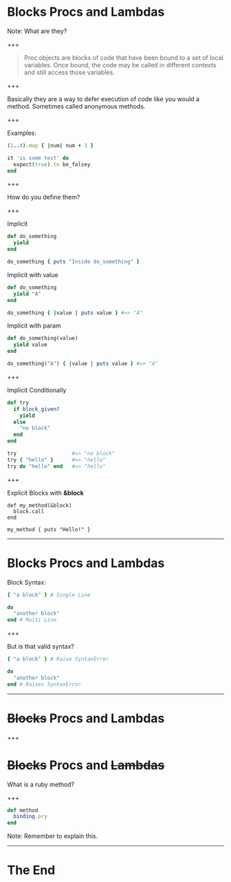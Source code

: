 # Blocks Procs and Lambdas

Note:
What are they?

+++

> Proc objects are blocks of code that have been bound to a set of local variables. Once bound, the code may be called in different contexts and still access those variables.

+++

Basically they are a way to defer execution of code like you would a method. Sometimes called anonymous methods.

+++

Examples:

```ruby
(1..4).map { |num| num + 1 }

it 'is some test' do
  expect(true).to be_falsey
end
```

+++

How do you define them?

+++

Implicit

```ruby
def do_something
  yield
end

do_something { puts "Inside do_something" }
```

Implicit with value

```ruby
def do_something
  yield "A"
end

do_something { |value | puts value } #=> "A"
```

Implicit with param

```ruby
def do_something(value)
  yield value
end

do_something("A") { |value | puts value } #=> "A"
```

+++

Implicit Conditionally

```ruby
def try
  if block_given?
    yield
  else
    "no block"
  end
end

try                  #=> "no block"
try { "hello" }      #=> "hello"
try do "hello" end   #=> "hello"
```

+++

Explicit Blocks with __&block__

```
def my_method(&block)
  block.call
end

my_method { puts "Hello!" }
```

---

# Blocks Procs and Lambdas

Block Syntax:

```ruby
{ "a block" } # Single Line

do
  "another block"
end # Multi Line
```

+++

But is that valid syntax?

```ruby
{ "a block" } # Raise SyntaxError

do
  "another block"
end # Raises SyntaxError
```

---

# ~~Blocks~~ Procs and Lambdas

+++

# ~~Blocks~~ Procs and ~~Lambdas~~

What is a ruby method?

+++

```ruby
def method
  binding.pry
end
```

Note:
Remember to explain this.

---

# The End
